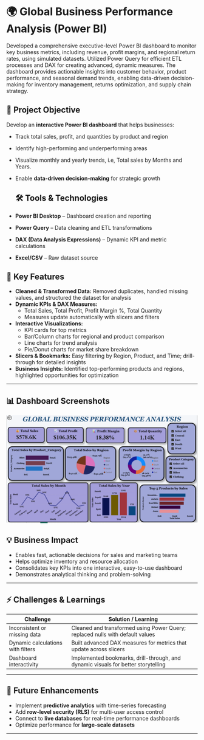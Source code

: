 # 🌍 Global Business Performance Analysis (Power BI)

Developed a comprehensive executive-level Power BI dashboard to monitor key business metrics, including revenue, profit margins, and regional return rates, using simulated datasets. Utilized Power Query for efficient ETL processes and DAX for creating advanced, dynamic measures. The dashboard provides actionable insights into customer behavior, product performance, and seasonal demand trends, enabling data-driven decision-making for inventory management, returns optimization, and supply chain strategy.

## 🎯 Project Objective
Develop an **interactive Power BI dashboard** that helps businesses:  
- Track total sales, profit, and quantities by product and region  
- Identify high-performing and underperforming areas  
- Visualize monthly and yearly trends, i.e, Total sales by Months and Years.
- Enable **data-driven decision-making** for strategic growth

  ## 🛠 Tools & Technologies
- **Power BI Desktop** – Dashboard creation and reporting  
- **Power Query** – Data cleaning and ETL transformations  
- **DAX (Data Analysis Expressions)** – Dynamic KPI and metric calculations  
- **Excel/CSV** – Raw dataset source  

## 🔹 Key Features
- **Cleaned & Transformed Data:** Removed duplicates, handled missing values, and structured the dataset for analysis  
- **Dynamic KPIs & DAX Measures:**  
  - Total Sales, Total Profit, Profit Margin %, Total Quantity  
  - Measures update automatically with slicers and filters  
- **Interactive Visualizations:**  
  - KPI cards for top metrics  
  - Bar/Column charts for regional and product comparison  
  - Line charts for trend analysis  
  - Pie/Donut charts for market share breakdown  
- **Slicers & Bookmarks:** Easy filtering by Region, Product, and Time; drill-through for detailed insights  
- **Business Insights:** Identified top-performing products and regions, highlighted opportunities for optimization  

---

## 📊 Dashboard Screenshots
<img src="Global_Business_Performance.png" alt="Dashboard Overview" width="700"/>


## 💡 Business Impact
- Enables fast, actionable decisions for sales and marketing teams  
- Helps optimize inventory and resource allocation  
- Consolidates key KPIs into one interactive, easy-to-use dashboard  
- Demonstrates analytical thinking and problem-solving  

---

## ⚡ Challenges & Learnings
| Challenge | Solution / Learning |
|-----------|-------------------|
| Inconsistent or missing data | Cleaned and transformed using Power Query; replaced nulls with default values |
| Dynamic calculations with filters | Built advanced DAX measures for metrics that update across slicers |
| Dashboard interactivity | Implemented bookmarks, drill-through, and dynamic visuals for better storytelling |

---

## 🔮 Future Enhancements
- Implement **predictive analytics** with time-series forecasting  
- Add **row-level security (RLS)** for multi-user access control  
- Connect to **live databases** for real-time performance dashboards  
- Optimize performance for **large-scale datasets**  

---
